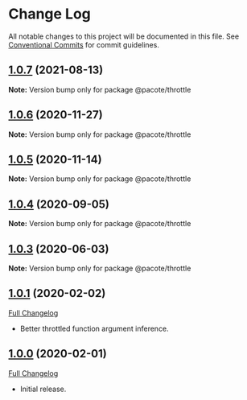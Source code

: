 # Change Log

All notable changes to this project will be documented in this file.
See [Conventional Commits](https://conventionalcommits.org) for commit guidelines.

## [1.0.7](https://github.com/PacoteJS/pacote/compare/@pacote/throttle@1.0.6...@pacote/throttle@1.0.7) (2021-08-13)

**Note:** Version bump only for package @pacote/throttle





## [1.0.6](https://github.com/PacoteJS/pacote/compare/@pacote/throttle@1.0.5...@pacote/throttle@1.0.6) (2020-11-27)

**Note:** Version bump only for package @pacote/throttle

## [1.0.5](https://github.com/PacoteJS/pacote/compare/@pacote/throttle@1.0.4...@pacote/throttle@1.0.5) (2020-11-14)

**Note:** Version bump only for package @pacote/throttle

## [1.0.4](https://github.com/PacoteJS/pacote/compare/@pacote/throttle@1.0.3...@pacote/throttle@1.0.4) (2020-09-05)

**Note:** Version bump only for package @pacote/throttle

## [1.0.3](https://github.com/PacoteJS/pacote/compare/@pacote/throttle@1.0.2...@pacote/throttle@1.0.3) (2020-06-03)

**Note:** Version bump only for package @pacote/throttle

## [1.0.1](https://github.com/PacoteJS/pacote/tree/@pacote/throttle/1.0.1) (2020-02-02)

[Full Changelog](https://github.com/PacoteJS/pacote/compare/@pacote/throttle@1.0.0...@pacote/throttle@1.0.1)

- Better throttled function argument inference.

## [1.0.0](https://github.com/PacoteJS/pacote/tree/@pacote/throttle/1.0.0) (2020-02-01)

[Full Changelog](https://github.com/PacoteJS/pacote/compare/@pacote/throttle@1.0.0...@pacote/throttle@1.0.0)

- Initial release.
